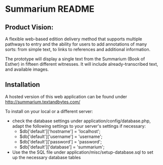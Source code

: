 # Summarium README

## Product Vision:

A flexible web-based edition delivery method that supports multiple pathways to entry and the ability for users to add annotations of many sorts: from simple text, to links to references and additional information.

The prototype will display a single text from the Summarium (Book of Esther) in fifteen different witnesses.  It will include already-transcribed text, and available images.

## Installation

A hosted version of this web application can be found under http://summarium.textandbytes.com/

To install on your local or a different server:

* check the database settings under application/config/database.php, adapt the following settings to your server's settings if necessary:
  * $db['default']['hostname'] = 'localhost';
  * $db['default']['username'] = 'username';
  * $db['default']['password'] = 'password';
  * $db['default']['database'] = 'summarium';
* Use the the SQL file under application/misc/setup-database.sql to set up the necessary database tables